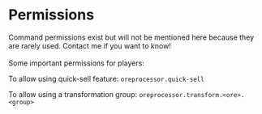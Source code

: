 # Permissions

Command permissions exist but will not be mentioned here because they are rarely used. Contact me if you want to know!\
\
Some important permissions for players:&#x20;

To allow using quick-sell feature: `oreprocessor.quick-sell`

To allow using a transformation group: `oreprocessor.transform.<ore>.<group>`
